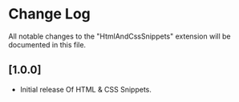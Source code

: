 # Change Log

All notable changes to the "HtmlAndCssSnippets" extension will be documented in this file.

## [1.0.0]

- Initial release Of HTML & CSS Snippets.